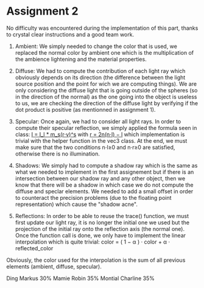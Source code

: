 # Assignment 2

No difficulty was encountered during the implementation of this part, thanks to crystal clear instructions and a good team work.

1) Ambient:
We simply needed to change the color that is used, we replaced the normal color by ambient one which is the multiplication of the ambience lightening and the material properties.

2) Diffuse:
We had to compute the contribution of each light ray which obviously depends on its direction (the difference between the light source position and the point for wich we are computing things).
We are only considering the diffuse light that is going outside of the spheres (so in the direction of the normal) as the one going into the object is useless to us, we are checking the direction of the diffuse light by verifying if the dot product is positive (as mentionned in assignment 1).

3) Specular:
Once again, we had to consider all light rays. In order to compute their specular reflection, we simply applied the formula seen in class: [I = I_l * m_s(r⋅v)^s](https://lgg.epfl.ch/teaching/ICG2019/icg_lectures/03-Lighting.html#/specular-reflection-4) with [r = 2n(n⋅l) − l](https://lgg.epfl.ch/teaching/ICG2019/icg_lectures/03-Lighting.html#/specular-reflection-2) which implementation is trivial with the helper function in the vec3 class.
At the end, we must make sure that the two conditions n⋅l≥0 and n⋅r≥0 are satisfied, otherwise there is no illumination.


4) Shadows:
We simply had to compute a shadow ray which is the same as what we needed to implement in the first assignement but if there is an intersection between our shadow ray and any other object, then we know that there will be a shadow in which case we do not compute the diffuse and speclar elements.
We needed to add a small offset in order to counteract the precision problems (due to the floating point representation) which cause the "shadow acne".


5) Reflections:
In order to be able to reuse the trace() function, we must first update our light ray, it is no longer the initial one we used but the projection of the initial ray onto the reflection axis (the normal one).
Once the function call is done, we only have to implement the linear interpolation which is quite trivial: 
color = ( 1 − α ) · color + α · reflected_color

Obviously, the color used for the interpolation is the sum of all previous elements (ambient, diffuse, specular).

Ding Markus 30%
Mamie Robin 35%
Montial Charline 35%
